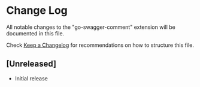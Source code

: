 # Change Log

All notable changes to the "go-swagger-comment" extension will be documented in this file.

Check [Keep a Changelog](http://keepachangelog.com/) for recommendations on how to structure this file.

## [Unreleased]

- Initial release